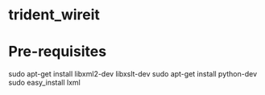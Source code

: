 trident_wireit
==============

Pre-requisites
==============
sudo apt-get install libxml2-dev libxslt-dev
sudo apt-get install python-dev
sudo easy_install lxml


